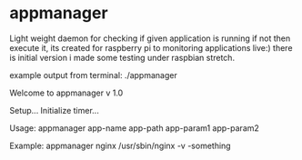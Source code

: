 # appmanager
Light weight daemon for checking if given application is running
if not then execute it, its created for raspberry pi to monitoring
applications live:) there is initial version i made some
testing under raspbian stretch.

example output from terminal:  ./appmanager   

Welcome to appmanager v 1.0


Setup...
Initialize timer...


Usage:   appmanager app-name app-path app-param1 app-param2

Example: appmanager nginx /usr/sbin/nginx -v -something


